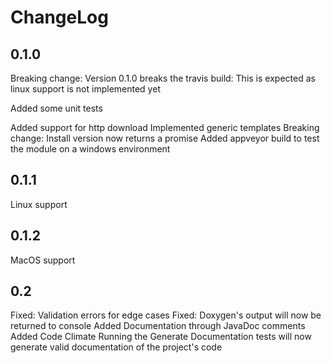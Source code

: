 ChangeLog
===========

## 0.1.0

Breaking change: Version 0.1.0 breaks the travis build: This is expected as linux support is not implemented yet

Added some unit tests

Added support for http download
Implemented generic templates
Breaking change: Install version now returns a promise
Added appveyor build to test the module on a windows environment

## 0.1.1

Linux support

## 0.1.2

MacOS support

## 0.2

Fixed: Validation errors for edge cases
Fixed: Doxygen's output will now be returned to console
Added Documentation through JavaDoc comments
Added Code Climate
Running the Generate Documentation tests will now generate valid documentation of the project's code